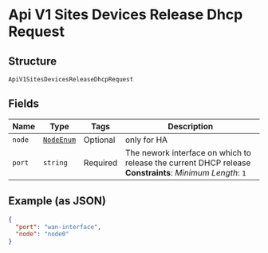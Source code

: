 
# Api V1 Sites Devices Release Dhcp Request

## Structure

`ApiV1SitesDevicesReleaseDhcpRequest`

## Fields

| Name | Type | Tags | Description |
|  --- | --- | --- | --- |
| `node` | [`NodeEnum`](../../doc/models/node-enum.md) | Optional | only for HA |
| `port` | `string` | Required | The nework interface on which to release the current DHCP release<br>**Constraints**: *Minimum Length*: `1` |

## Example (as JSON)

```json
{
  "port": "wan-interface",
  "node": "node0"
}
```

